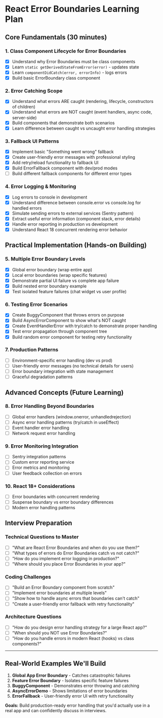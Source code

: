 # React Error Boundaries Learning Plan

## Core Fundamentals (30 minutes)

### 1. Class Component Lifecycle for Error Boundaries
- [x] Understand why Error Boundaries must be class components
- [x] Learn `static getDerivedStateFromError(error)` - updates state
- [x] Learn `componentDidCatch(error, errorInfo)` - logs errors
- [x] Build basic ErrorBoundary class component

### 2. Error Catching Scope
- [x] Understand what errors ARE caught (rendering, lifecycle, constructors of children)
- [x] Understand what errors are NOT caught (event handlers, async code, server-side)
- [x] Build components that demonstrate both scenarios
- [x] Learn difference between caught vs uncaught error handling strategies

### 3. Fallback UI Patterns
- [x] Implement basic "Something went wrong" fallback
- [x] Create user-friendly error messages with professional styling
- [x] Add retry/reload functionality to fallback UI
- [x] Build ErrorFallback component with dev/prod modes
- [ ] Build different fallback components for different error types

### 4. Error Logging & Monitoring
- [x] Log errors to console in development
- [x] Understand difference between console.error vs console.log for handled errors
- [x] Simulate sending errors to external services (Sentry pattern)
- [x] Extract useful error information (component stack, error details)
- [x] Handle error reporting in production vs development
- [x] Understand React 18 concurrent rendering error behavior

## Practical Implementation (Hands-on Building)

### 5. Multiple Error Boundary Levels
- [x] Global error boundary (wrap entire app)
- [x] Local error boundaries (wrap specific features)
- [x] Demonstrate partial UI failure vs complete app failure
- [x] Build nested error boundary example
- [x] Test isolated feature failures (chat widget vs user profile)

### 6. Testing Error Scenarios
- [x] Create BuggyComponent that throws errors on purpose
- [x] Build AsyncErrorComponent to show what's NOT caught
- [x] Create EventHandlerError with try/catch to demonstrate proper handling
- [x] Test error propagation through component tree
- [x] Build random error component for testing retry functionality

### 7. Production Patterns
- [ ] Environment-specific error handling (dev vs prod)
- [ ] User-friendly error messages (no technical details for users)
- [ ] Error boundary integration with state management
- [ ] Graceful degradation patterns

## Advanced Concepts (Future Learning)

### 8. Error Handling Beyond Boundaries
- [ ] Global error handlers (window.onerror, unhandledrejection)
- [ ] Async error handling patterns (try/catch in useEffect)
- [ ] Event handler error handling
- [ ] Network request error handling

### 9. Error Monitoring Integration
- [ ] Sentry integration patterns
- [ ] Custom error reporting service
- [ ] Error metrics and monitoring
- [ ] User feedback collection on errors

### 10. React 18+ Considerations
- [ ] Error boundaries with concurrent rendering
- [ ] Suspense boundary vs error boundary differences
- [ ] Modern error handling patterns

## Interview Preparation

### Technical Questions to Master
- [ ] "What are React Error Boundaries and when do you use them?"
- [ ] "What types of errors do Error Boundaries catch vs not catch?"
- [ ] "How do you implement error logging in production?"
- [ ] "Where should you place Error Boundaries in your app?"

### Coding Challenges
- [ ] "Build an Error Boundary component from scratch"
- [ ] "Implement error boundaries at multiple levels"
- [ ] "Show how to handle async errors that boundaries can't catch"
- [ ] "Create a user-friendly error fallback with retry functionality"

### Architecture Questions
- [ ] "How do you design error handling strategy for a large React app?"
- [ ] "When should you NOT use Error Boundaries?"
- [ ] "How do you handle errors in modern React (hooks) vs class components?"

---

## Real-World Examples We'll Build

1. **Global App Error Boundary** - Catches catastrophic failures
2. **Feature Error Boundary** - Isolates specific feature failures  
3. **BuggyComponent** - Demonstrates error throwing and catching
4. **AsyncErrorDemo** - Shows limitations of error boundaries
5. **ErrorFallback** - User-friendly error UI with retry functionality

**Goals:** Build production-ready error handling that you'd actually use in a real app and can confidently discuss in interviews.
